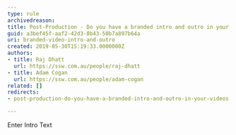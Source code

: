 ```yaml
---
type: rule
archivedreason: 
title: Post-Production - Do you have a branded intro and outro in your videos?
guid: a3bef45f-aaf2-42d3-8b43-50b7a897b64a
uri: branded-video-intro-and-outro
created: 2019-05-30T15:19:33.0000000Z
authors:
- title: Raj Dhatt
  url: https://ssw.com.au/people/raj-dhatt
- title: Adam Cogan
  url: https://ssw.com.au/people/adam-cogan
related: []
redirects:
- post-production-do-you-have-a-branded-intro-and-outro-in-your-videos

---
```



Enter Intro Text
<br><excerpt class='endintro'></excerpt><br>



